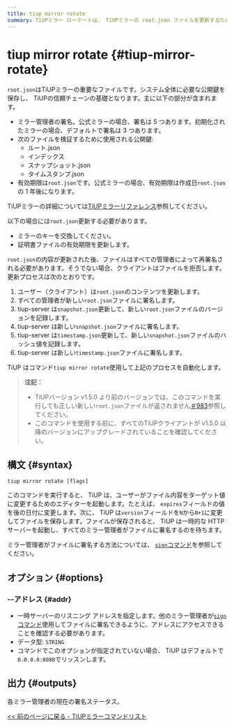 ```yaml
---
title: tiup mirror rotate
summary: TiUPミラー ローテートは、 TiUPミラーの root.json ファイルを更新するために使用されます。このファイルには公開キー、有効期限が含まれており、管理者によって署名されています。このコマンドは更新プロセスを自動化し、すべての管理者がファイルに署名することを要求します。このコマンドを使用する前に、すべてのTiUPクライアントが v1.5.0 以降にアップグレードされていることを確認してください。
---
```


# tiup mirror rotate {#tiup-mirror-rotate}

`root.json`はTiUPミラーの重要なファイルです。システム全体に必要な公開鍵を保存し、 TiUPの信頼チェーンの基礎となります。主に以下の部分が含まれます。

-   ミラー管理者の署名。公式ミラーの場合、署名は 5 つあります。初期化されたミラーの場合、デフォルトで署名は 3 つあります。
-   次のファイルを検証するために使用される公開鍵:
    -   ルート.json
    -   インデックス
    -   スナップショット.json
    -   タイムスタンプ.json
-   有効期限は`root.json`です。公式ミラーの場合、有効期限は作成日`root.json`の 1 年後になります。

TiUPミラーの詳細については[TiUPミラーリファレンス](/tiup/tiup-mirror-reference.md)参照してください。

以下の場合には`root.json`更新する必要があります。

-   ミラーのキーを交換してください。
-   証明書ファイルの有効期限を更新します。

`root.json`の内容が更新された後、ファイルはすべての管理者によって再署名される必要があります。そうでない場合、クライアントはファイルを拒否します。更新プロセスは次のとおりです。

1.  ユーザー（クライアント）は`root.json`のコンテンツを更新します。
2.  すべての管理者が新しい`root.json`ファイルに署名します。
3.  tiup-server は`snapshot.json`更新して、新しい`root.json`ファイルのバージョンを記録します。
4.  tiup-server は新しい`snapshot.json`ファイルに署名します。
5.  tiup-server は`timestamp.json`更新して、新しい`snapshot.json`ファイルのハッシュ値を記録します。
6.  tiup-server は新しい`timestamp.json`ファイルに署名します。

TiUP はコマンド`tiup mirror rotate`使用して上記のプロセスを自動化します。

> **注記：**
>
> -   TiUPバージョン v1.5.0 より前のバージョンでは、このコマンドを実行しても正しい新しい`root.json`ファイルが返されません[＃983](https://github.com/pingcap/tiup/issues/983)参照してください。
> -   このコマンドを使用する前に、すべてのTiUPクライアントが v1.5.0 以降のバージョンにアップグレードされていることを確認してください。

## 構文 {#syntax}

```shell
tiup mirror rotate [flags]
```

このコマンドを実行すると、 TiUP は、ユーザーがファイル内容をターゲット値に変更するためのエディターを起動します。たとえば、 `expires`フィールドの値を後の日付に変更します。次に、 TiUP は`version`フィールドを`N`から`N+1`に変更してファイルを保存します。ファイルが保存されると、 TiUP は一時的な HTTPサーバーを起動し、すべてのミラー管理者がファイルに署名するのを待ちます。

ミラー管理者がファイルに署名する方法については、 [`sign`コマンド](/tiup/tiup-command-mirror-sign.md)を参照してください。

## オプション {#options}

### --アドレス {#addr}

-   一時サーバーのリスニング アドレスを指定します。他のミラー管理者が[`sign`コマンド](/tiup/tiup-command-mirror-sign.md)使用してファイルに署名できるように、アドレスにアクセスできることを確認する必要があります。
-   データ型: `STRING`
-   コマンドでこのオプションが指定されていない場合、 TiUP はデフォルトで`0.0.0.0:8080`でリッスンします。

## 出力 {#outputs}

各ミラー管理者の現在の署名ステータス。

[&lt;&lt; 前のページに戻る - TiUPミラーコマンドリスト](/tiup/tiup-command-mirror.md#command-list)
